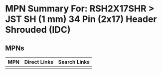



# MPN Summary For: RSH2X17SHR > JST SH (1 mm) 34 Pin (2x17) Header Shrouded (IDC)

## MPNs
  

|MPN|Direct Links|Search Links|
| :--- | :--- | :--- |
||||
